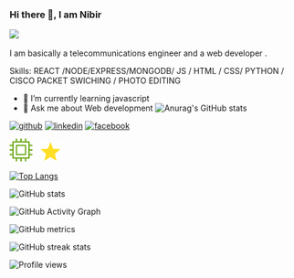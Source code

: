 ### Hi there 👋, I am Nibir
![](https://scontent.fdac13-1.fna.fbcdn.net/v/t39.30808-6/312705496_8588653757842149_1221301733843005816_n.jpg?_nc_cat=111&ccb=1-7&_nc_sid=09cbfe&_nc_ohc=bKGnFsXLKnAAX-nz6HJ&tn=HgIPWCH36O3ATP1Z&_nc_ht=scontent.fdac13-1.fna&oh=00_AfAAcmfEt5tDXbxPWDlcEOHEP7zgd7DP-Zw46vRydePSqg&oe=637E686D)

I am basically a telecommunications engineer and a web developer .

Skills:  REACT /NODE/EXPRESS/MONGODB/ JS / HTML / CSS/ PYTHON / CISCO PACKET SWICHING / PHOTO EDITING 

- 🌱 I’m currently learning javascript 
- 💬 Ask me about Web development 
![Anurag's GitHub stats](https://github-readme-stats.vercel.app/api?username=anuraghazra&show_icons=true&theme=radical)

[<img src='https://cdn.jsdelivr.net/npm/simple-icons@3.0.1/icons/github.svg' alt='github' height='40'>](https://github.com/nibir-code)  [<img src='https://cdn.jsdelivr.net/npm/simple-icons@3.0.1/icons/linkedin.svg' alt='linkedin' height='40'>](https://www.linkedin.com/in/linkedin.com/in/mufashim-fuad-nibir-464b56180/)  [<img src='https://cdn.jsdelivr.net/npm/simple-icons@3.0.1/icons/facebook.svg' alt='facebook' height='40'>](https://www.facebook.com/https://www.facebook.com/nibir101/)  

<a href='https://docs.github.com/en/developers'><img src='https://raw.githubusercontent.com/acervenky/animated-github-badges/master/assets/devbadge.gif' width='40' height='40'></a> <a href='https://stars.github.com/'><img src='https://raw.githubusercontent.com/acervenky/animated-github-badges/master/assets/starbadge.gif' width='35' height='35'></a> 

[![Top Langs](https://github-readme-stats.vercel.app/api/top-langs/?username=nibir-code)](https://github.com/anuraghazra/github-readme-stats)

![GitHub stats](https://github-readme-stats.vercel.app/api?username=nibir-code&show_icons=true&count_private=true)  

![GitHub Activity Graph](https://activity-graph.herokuapp.com/graph?username=nibir-code)  

![GitHub metrics](https://metrics.lecoq.io/nibir-code)  

![GitHub streak stats](https://github-readme-streak-stats.herokuapp.com/?user=nibir-code)  

![Profile views](https://gpvc.arturio.dev/nibir-code)  
